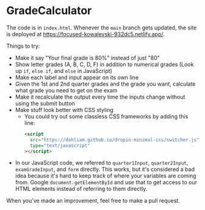 # GradeCalculator

The code is in `index.html`. Whenever the `main` branch gets updated, the site is deployed at <https://focused-kowalevski-932dc5.netlify.app/>.

Things to try:

- Make it say "Your final grade is 80%" instead of just "80"
- Show letter grades (A, B, C, D, F) in addition to numerical grades (Look up `if`, `else if`, and `else` in JavaScript)
- Make each label and input appear on its own line
- Given the 1st and 2nd quarter grades and the grade you want, calculate what grade you need to get on the exam
- Make it recalculate the output every time the inputs change without using the submit button
- Make stuff look better with CSS styling
  - You could try out some classless CSS frameworks by adding this line:
    ```html
    <script
      src="https://dohliam.github.io/dropin-minimal-css/switcher.js"
      type="text/javascript"
    ></script>
    ```
- In our JavaScript code, we referred to `quarter1Input`, `quarter2Input`, `examGradeInput`, and `form` directly.
  This works, but it's considered a bad idea because it's hard to keep track of where your variables are coming from.
  Google `document.getElementById` and use that to get access to our HTML elements instead of referring to them directly.

When you've made an improvement, feel free to make a pull request.
